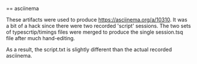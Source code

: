 == asciinema

These artifacts were used to produce https://asciinema.org/a/10310. It was a
bit of a hack since there were two recorded 'script' sessions.  The two
sets of typescrtip/timings files were merged to produce the single
session.tsq file after much hand-editing.

As a result, the script.txt is slightly different than the actual recorded
asciinema.
